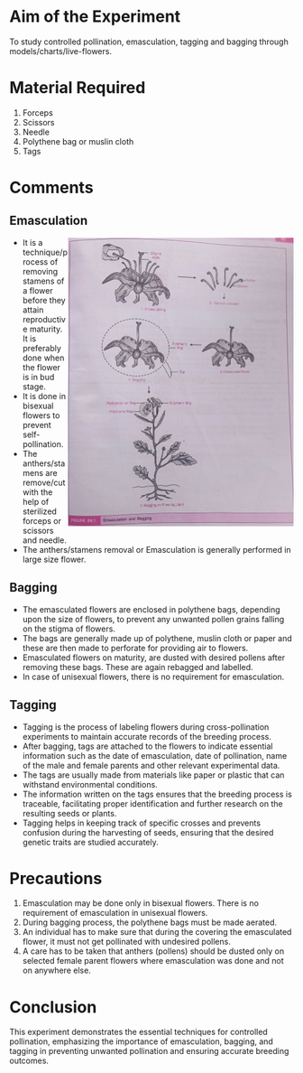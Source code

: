 # Aim of the Experiment 
To study controlled pollination, emasculation, tagging and bagging through models/charts/live-flowers. 

# Material Required 
1. Forceps 
2. Scissors 
3. Needle 
4. Polythene bag or muslin cloth 
5. Tags 

# Comments 
## Emasculation 

<img align=right src="./img/ex-2/diagram.jpg" width=400>

- It is a technique/process of removing stamens of a flower before they attain reproductive maturity. It is preferably done when the flower is in bud stage. 
- It is done in bisexual flowers to prevent self-pollination. 
- The anthers/stamens are remove/cut with the help of sterilized forceps or scissors and needle. 
- The anthers/stamens removal or Emasculation is generally performed in large size flower. 

## Bagging 
- The emasculated flowers are enclosed in polythene bags, depending upon the size of flowers, to prevent any unwanted pollen grains falling on the stigma of flowers.
- The bags are generally made up of polythene, muslin cloth or paper and these are then made to perforate for providing air to flowers. 
- Emasculated flowers on maturity, are dusted with desired pollens after removing these bags. These are again rebagged and labelled.
- In case of unisexual flowers, there is no requirement for emasculation. 

## Tagging
- Tagging is the process of labeling flowers during cross-pollination experiments to maintain accurate records of the breeding process.
- After bagging, tags are attached to the flowers to indicate essential information such as the date of emasculation, date of pollination, name of the male and female parents and other relevant experimental data.
- The tags are usually made from materials like paper or plastic that can withstand environmental conditions.
- The information written on the tags ensures that the breeding process is traceable, facilitating proper identification and further research on the resulting seeds or plants.
- Tagging helps in keeping track of specific crosses and prevents confusion during the harvesting of seeds, ensuring that the desired genetic traits are studied accurately.

# Precautions 
1. Emasculation may be done only in bisexual flowers. There is no requirement of emasculation in unisexual flowers. 
2. During bagging process, the polythene bags must be made aerated.
3. An individual has to make sure that during the covering the emasculated flower, it must not get pollinated with undesired pollens. 
4. A care has to be taken that anthers (pollens) should be dusted only on selected female parent flowers where emasculation was done and not on anywhere else. 

# Conclusion
This experiment demonstrates the essential techniques for controlled pollination, emphasizing the importance of emasculation, bagging, and tagging in preventing unwanted pollination and ensuring accurate breeding outcomes.